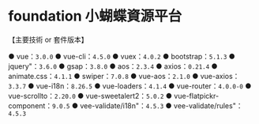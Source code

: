 # foundation 小蝴蝶資源平台

【主要技術 or 套件版本】

● vue：`3.0.0`
● vue-cli：`4.5.0`
● vuex：`4.0.2`
● bootstrap：`5.1.3`
● jquery"：`3.6.0`
● gsap：`3.8.0`
● aos：`2.3.4`
● axios：`0.21.4`
● animate.css：`4.1.1`
● swiper：`7.0.8`
● vue-aos：`2.1.0`
● vue-axios：`3.3.7`
● vue-i18n：`8.26.5`
● vue-loaders：`4.1.4`
● vue-router：`4.0.0-0`
● vue-scrollto：`2.20.0`
● vue-sweetalert2：`5.0.2`
● vue-flatpickr-component：`9.0.5`
● vee-validate/i18n"：`4.5.3`
● vee-validate/rules"：`4.5.3`
